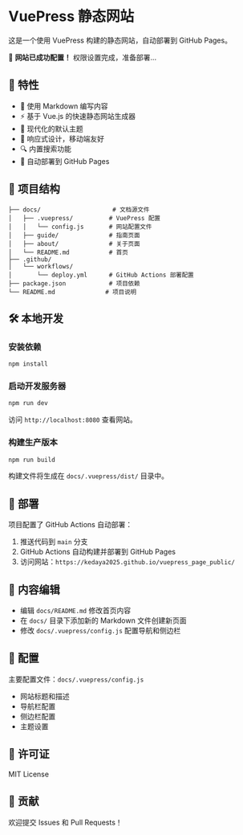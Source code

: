 # VuePress 静态网站

这是一个使用 VuePress 构建的静态网站，自动部署到 GitHub Pages。

🎉 **网站已成功配置！** 权限设置完成，准备部署...

## 🚀 特性

- 📝 使用 Markdown 编写内容
- ⚡ 基于 Vue.js 的快速静态网站生成器
- 🎨 现代化的默认主题
- 📱 响应式设计，移动端友好
- 🔍 内置搜索功能
- 🚀 自动部署到 GitHub Pages

## 📁 项目结构

```
├── docs/                    # 文档源文件
│   ├── .vuepress/          # VuePress 配置
│   │   └── config.js       # 网站配置文件
│   ├── guide/              # 指南页面
│   ├── about/              # 关于页面
│   └── README.md           # 首页
├── .github/
│   └── workflows/
│       └── deploy.yml      # GitHub Actions 部署配置
├── package.json            # 项目依赖
└── README.md              # 项目说明
```

## 🛠️ 本地开发

### 安装依赖

```bash
npm install
```

### 启动开发服务器

```bash
npm run dev
```

访问 `http://localhost:8080` 查看网站。

### 构建生产版本

```bash
npm run build
```

构建文件将生成在 `docs/.vuepress/dist/` 目录中。

## 🚀 部署

项目配置了 GitHub Actions 自动部署：

1. 推送代码到 `main` 分支
2. GitHub Actions 自动构建并部署到 GitHub Pages
3. 访问网站：`https://kedaya2025.github.io/vuepress_page_public/`

## 📝 内容编辑

- 编辑 `docs/README.md` 修改首页内容
- 在 `docs/` 目录下添加新的 Markdown 文件创建新页面
- 修改 `docs/.vuepress/config.js` 配置导航和侧边栏

## 🔧 配置

主要配置文件：`docs/.vuepress/config.js`

- 网站标题和描述
- 导航栏配置
- 侧边栏配置
- 主题设置

## 📄 许可证

MIT License

## 🤝 贡献

欢迎提交 Issues 和 Pull Requests！
